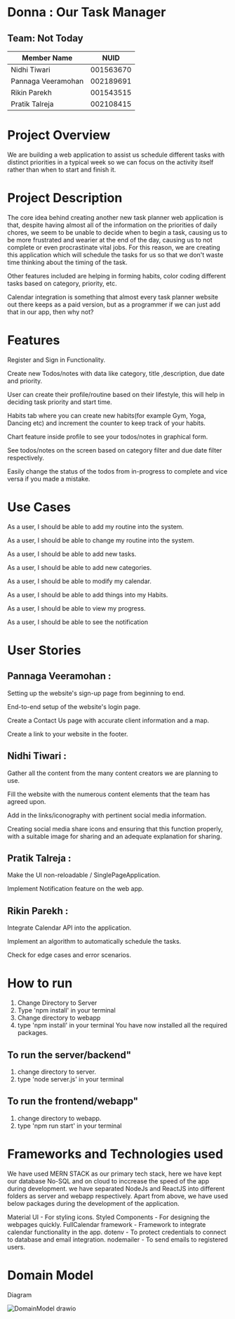 # Donna : Our Task Manager

## Team: Not Today

|Member Name|NUID|
|---------------------|-----------------|
|Nidhi Tiwari |001563670|
|Pannaga Veeramohan |002189691|
|Rikin Parekh|001543515|
|Pratik Talreja |002108415|


# Project Overview
We are building a web application to assist us schedule different tasks with distinct priorities in a typical week so we can focus on the activity itself rather than when to start and finish it.

# Project Description
The core idea behind creating another new task planner web application is that, despite having almost all of the information on the priorities of daily chores, we seem to be unable to decide when to begin a task, causing us to be more frustrated and wearier at the end of the day, causing us to not complete or even procrastinate vital jobs.
For this reason, we are creating this application which will schedule the tasks for us so that we don't waste time thinking about the timing of the task.

Other features included are helping in forming habits, color coding different tasks based on category, priority, etc.  

Calendar integration is something that almost every task planner website out there keeps as a paid version, but as a programmer if we can just add that in our app, then why not?

# Features
Register and Sign in Functionality.

Create new Todos/notes with data like category, title ,description, due date and priority.

User can create their profile/routine based on their lifestyle, this will help in deciding task priority and start time.

Habits tab where you can create new habits(for example Gym, Yoga, Dancing etc) and increment the counter to keep track of your habits.

Chart feature inside profile to see your todos/notes in graphical form.

See todos/notes on the screen based on category filter and due date filter respectively.

Easily change the status of the todos from in-progress to complete and vice versa if you made a mistake.

# Use Cases 

As a user, I should be able to add my routine into the system. 

As a user, I should be able to change my routine into the system. 

As a user, I should be able to add new tasks. 

As a user, I should be able to add new categories. 

As a user, I should be able to modify my calendar. 

As a user, I should be able to add things into my Habits. 

As a user, I should be able to view my progress. 

As a user, I should be able to see the notification 

 

 

# User Stories 

## Pannaga Veeramohan : 

Setting up the website's sign-up page from beginning to end. 

End-to-end setup of the website's login page. 

Create a Contact Us page with accurate client information and a map. 

Create a link to your website in the footer. 

## Nidhi Tiwari : 

Gather all the content from the many content creators we are planning to use. 

Fill the website with the numerous content elements that the team has agreed upon. 

Add in the links/iconography with pertinent social media information. 

Creating social media share icons and ensuring that this function properly, with a suitable image for sharing and an adequate explanation for sharing. 

## Pratik Talreja : 

Make the UI non-reloadable / SinglePageApplication. 

Implement Notification feature on the web app. 

## Rikin Parekh :  

Integrate Calendar API into the application. 

Implement an algorithm to automatically schedule the tasks. 

Check for edge cases and error scenarios. 


# How to run
1. Change Directory to Server
2. Type 'npm install' in your terminal
3. Change directory to webapp
4. type 'npm install' in your terminal
You have now installed all the required packages.

## To run the server/backend"
1. change directory to server.
2. type 'node server.js' in your terminal


## To run the frontend/webapp"
1. change directory to webapp.
2. type 'npm run start' in your terminal


# Frameworks and Technologies used
We have used MERN STACK as our primary tech stack, here we have kept our database No-SQL and on cloud to inccrease the speed of the app during development. we have separated NodeJs and ReactJS into different folders as server and webapp respectively.
Apart from above, we have used below packages during the development of the application.

Material UI - For styling icons.
Styled Components -  For designing the webpages quickly.
FullCalendar framework - Framework to integrate calendar functionality in the app.
dotenv -  To protect credentials to connect to database and email integration.
nodemailer - To send emails to registered users.





# Domain Model 

Diagram

![DomainModel drawio](https://user-images.githubusercontent.com/91296338/160920560-17950e49-61a5-4ca7-80c5-dab2381fc75b.png)
